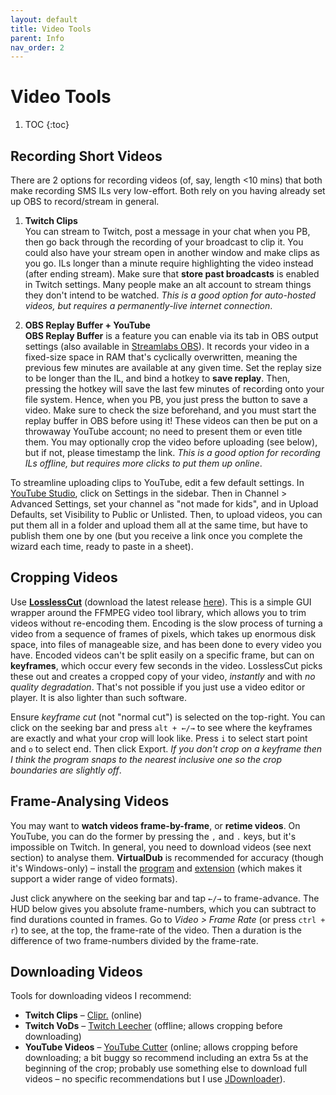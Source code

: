 ```yaml
---
layout: default
title: Video Tools
parent: Info
nav_order: 2
---
```


# Video Tools

1. TOC
{:toc}

## Recording Short Videos
There are 2 options for recording videos (of, say, length <10 mins) that both make recording SMS ILs very low-effort. Both rely on you having already set up OBS to record/stream in general.

1. **Twitch Clips**  
You can stream to Twitch, post a message in your chat when you PB, then go back through the recording of your broadcast to clip it. You could also have your stream open in another window and make clips as you go. ILs longer than a minute require highlighting the video instead (after ending stream). Make sure that **store past broadcasts** is enabled in Twitch settings. Many people make an alt account to stream things they don't intend to be watched. *This is a good option for auto-hosted videos, but requires a permanently-live internet connection*.

2. **OBS Replay Buffer + YouTube**  
**OBS Replay Buffer** is a feature you can enable via its tab in OBS output settings (also available in [Streamlabs OBS](https://streamlabs.com/content-hub/post/instant-replays-in-streamlabs-obs)). It records your video in a fixed-size space in RAM that's cyclically overwritten, meaning the previous few minutes are available at any given time. Set the replay size to be longer than the IL, and bind a hotkey to **save replay**. Then, pressing the hotkey will save the last few minutes of recording onto your file system. Hence, when you PB, you just press the button to save a video. Make sure to check the size beforehand, and you must start the replay buffer in OBS before using it! These videos can then be put on a throwaway YouTube account; no need to present them or even title them. You may optionally crop the video before uploading (see below), but if not, please timestamp the link. *This is a good option for recording ILs offline, but requires more clicks to put them up online*.

To streamline uploading clips to YouTube, edit a few default settings. In [YouTube Studio](https://studio.youtube.com/), click on Settings in the sidebar. Then in Channel > Advanced Settings, set your channel as "not made for kids", and in Upload Defaults, set Visibility to Public or Unlisted. Then, to upload videos, you can put them all in a folder and upload them all at the same time, but have to publish them one by one (but you receive a link once you complete the wizard each time, ready to paste in a sheet).

## Cropping Videos
Use [**LosslessCut**](https://github.com/mifi/lossless-cut) (download the latest release [here](https://github.com/mifi/lossless-cut/releases)). This is a simple GUI wrapper around the FFMPEG video tool library, which allows you to trim videos without re-encoding them. Encoding is the slow process of turning a video from a sequence of frames of pixels, which takes up enormous disk space, into files of manageable size, and has been done to every video you have. Encoded videos can't be split easily on a specific frame, but can on **keyframes**, which occur every few seconds in the video. LosslessCut picks these out and creates a cropped copy of your video, *instantly* and with *no quality degradation*. That's not possible if you just use a video editor or player. It is also lighter than such software.

Ensure *keyframe cut* (not "normal cut") is selected on the top-right. You can click on the seeking bar and press `alt + ←/→` to see where the keyframes are exactly and what your crop will look like. Press `i` to select start point and `o` to select end. Then click Export. *If you don't crop on a keyframe then I think the program snaps to the nearest inclusive one so the crop boundaries are slightly off*.

## Frame-Analysing Videos
You may want to **watch videos frame-by-frame**, or **retime videos**. On YouTube, you can do the former by pressing the `,` and `.` keys, but it's impossible on Twitch. In general, you need to download videos (see next section) to analyse them. **VirtualDub** is recommended for accuracy (though it's Windows-only) – install the [program](http://virtualdub.sourceforge.net/) and [extension](https://codecpack.co/download/FFInputDriver.html) (which makes it support a wider range of video formats).

Just click anywhere on the seeking bar and tap `←/→` to frame-advance. The HUD below gives you absolute frame-numbers, which you can subtract to find durations counted in frames. Go to *Video > Frame Rate* (or press `ctrl + r`) to see, at the top, the frame-rate of the video. Then a duration is the difference of two frame-numbers divided by the frame-rate.

## Downloading Videos
Tools for downloading videos I recommend:
* **Twitch Clips** – [Clipr.](https://clipr.xyz/) (online)
* **Twitch VoDs** – [Twitch Leecher](https://github.com/Franiac/TwitchLeecher/releases) (offline; allows cropping before downloading)
* **YouTube Videos** – [YouTube Cutter](https://youtube-cutter.org/) (online; allows cropping before downloading; a bit buggy so recommend including an extra 5s at the beginning of the crop; probably use something else to download full videos – no specific recommendations but I use [JDownloader](https://jdownloader.org/)).
